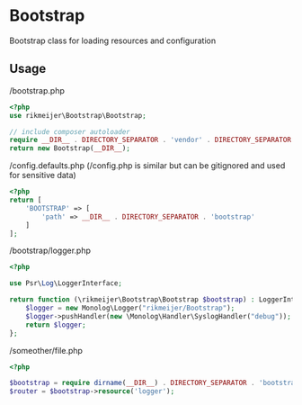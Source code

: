 # Bootstrap

Bootstrap class for loading resources and configuration

## Usage

/bootstrap.php
```php
<?php
use rikmeijer\Bootstrap\Bootstrap;

// include composer autoloader
require __DIR__ . DIRECTORY_SEPARATOR . 'vendor' . DIRECTORY_SEPARATOR . 'autoload.php';
return new Bootstrap(__DIR__);
```

/config.defaults.php (/config.php is similar but can be gitignored and used for sensitive data)
```php
<?php
return [
    'BOOTSTRAP' => [
        'path' => __DIR__ . DIRECTORY_SEPARATOR . 'bootstrap'
    ]
];
```

/bootstrap/logger.php
```php
<?php

use Psr\Log\LoggerInterface;

return function (\rikmeijer\Bootstrap\Bootstrap $bootstrap) : LoggerInterface {
    $logger = new Monolog\Logger("rikmeijer/Bootstrap");
    $logger->pushHandler(new \Monolog\Handler\SyslogHandler("debug"));
    return $logger;
};
```

/someother/file.php
```php
<?php

$bootstrap = require dirname(__DIR__) . DIRECTORY_SEPARATOR . 'bootstrap.php';
$router = $bootstrap->resource('logger');
```
